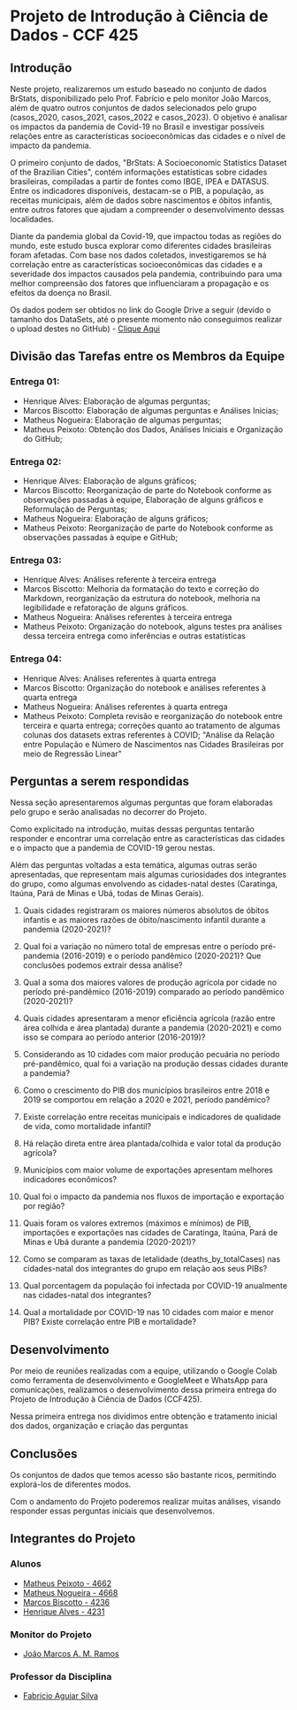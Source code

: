 <h1>Projeto de Introdução à Ciência de Dados - CCF 425</h1>

<h2>Introdução</h2>

<p>Neste projeto, realizaremos um estudo baseado no conjunto de dados BrStats, disponibilizado pelo Prof. Fabrício e pelo monitor João Marcos, além de quatro outros conjuntos de dados selecionados pelo grupo (casos_2020, casos_2021, casos_2022 e casos_2023). O objetivo é analisar os impactos da pandemia de Covid-19 no Brasil e investigar possíveis relações entre as características socioeconômicas das cidades e o nível de impacto da pandemia.
  <p>O primeiro conjunto de dados, "BrStats: A Socioeconomic Statistics Dataset of the Brazilian Cities", contém informações estatísticas sobre cidades brasileiras, compiladas a partir de fontes como IBGE, IPEA e DATASUS. Entre os indicadores disponíveis, destacam-se o PIB, a população, as receitas municipais, além de dados sobre nascimentos e óbitos infantis, entre outros fatores que ajudam a compreender o desenvolvimento dessas localidades.
  <p>Diante da pandemia global da Covid-19, que impactou todas as regiões do mundo, este estudo busca explorar como diferentes cidades brasileiras foram afetadas. Com base nos dados coletados, investigaremos se há correlação entre as características socioeconômicas das cidades e a severidade dos impactos causados pela pandemia, contribuindo para uma melhor compreensão dos fatores que influenciaram a propagação e os efeitos da doença no Brasil.
  <p>Os dados podem ser obtidos no link do Google Drive a seguir (devido o tamanho dos DataSets, até o presente momento não conseguimos realizar o upload destes no GitHub) - <a href="https://drive.google.com/drive/folders/1reVgUutym0oAZyLWJj-xaypdwteC4XuW?usp=drive_link">Clique Aqui</a></p>

<h2>Divisão das Tarefas entre os Membros da Equipe</h2>
<h3>Entrega 01:</h3>

- Henrique Alves: Elaboração de algumas perguntas;
- Marcos Biscotto: Elaboração de algumas perguntas e Análises Inicias;
- Matheus Nogueira: Elaboração de algumas perguntas;
- Matheus Peixoto: Obtenção dos Dados, Análises Iniciais e Organização do GitHub;

<h3>Entrega 02:</h3>

 - Henrique Alves: Elaboração de alguns gráficos;
 - Marcos Biscotto: Reorganização de parte do Notebook conforme as observações passadas à equipe, Elaboração de alguns gráficos e Reformulação de Perguntas;
 - Matheus Nogueira: Elaboração de alguns gráficos;
 - Matheus Peixoto: Reorganização de parte do Notebook conforme as observações passadas à equipe e GitHub;

<h3>Entrega 03:</h3>

- Henrique Alves: Análises referente à terceira entrega 
- Marcos Biscotto: Melhoria da formatação do texto e correção do Markdown, reorganização da estrutura do notebook, melhoria na legibilidade e refatoração de alguns gráficos.
- Matheus Nogueira: Análises referentes à terceira entrega
- Matheus Peixoto: Organização do notebook, alguns testes pra análises dessa terceira entrega como inferências e outras estatísticas

<h3>Entrega 04: </h3>

- Henrique Alves: Análises referentes à quarta entrega <br>
- Marcos Biscotto: Organização do notebook e análises referentes à quarta entrega <br>
- Matheus Nogueira: Análises referentes à quarta entrega <br>
- Matheus Peixoto: Completa revisão e reorganização do notebook entre terceira e quarta entrega; correções quanto ao tratamento de algumas colunas dos datasets extras referentes à COVID; "Análise da Relação entre População e Número de Nascimentos nas Cidades Brasileiras por meio de Regressão Linear" <br>

<h2>Perguntas a serem respondidas</h2>

<p>Nessa seção apresentaremos algumas perguntas que foram elaboradas pelo grupo e serão analisadas no decorrer do Projeto.
<p>Como explicitado na introdução, muitas dessas perguntas tentarão responder e encontrar uma correlação entre as características das cidades e o impacto que a pandemia de COVID-19 gerou nestas.
<p>Além das perguntas voltadas a esta temática, algumas outras serão apresentadas, que representam mais algumas curiosidades dos integrantes do grupo, como algumas envolvendo as cidades-natal destes (Caratinga, Itaúna, Pará de Minas e Ubá, todas de Minas Gerais).


01.   Quais cidades registraram os maiores números absolutos de óbitos infantis e as maiores razões de óbito/nascimento infantil durante a pandemia (2020-2021)?

02.   Qual foi a variação no número total de empresas entre o período pré-pandemia (2016-2019) e o período pandêmico (2020-2021)? Que conclusões podemos extrair dessa análise?

03.   Qual a soma dos maiores valores de produção agrícola por cidade no período pré-pandêmico (2016-2019) comparado ao período pandêmico (2020-2021)?

04.   Quais cidades apresentaram a menor eficiência agrícola (razão entre área colhida e área plantada) durante a pandemia (2020-2021) e como isso se compara ao período anterior (2016-2019)?

05.   Considerando as 10 cidades com maior produção pecuária no período pré-pandêmico, qual foi a variação na produção dessas cidades durante a pandemia?

06.   Como o crescimento do PIB dos municípios brasileiros entre 2018 e 2019 se comportou em relação a 2020 e 2021, período pandêmico?

07.   Existe correlação entre receitas municipais e indicadores de qualidade de vida, como mortalidade infantil?

08.   Há relação direta entre área plantada/colhida e valor total da produção agrícola?

09.   Municípios com maior volume de exportações apresentam melhores indicadores econômicos?

10.   Qual foi o impacto da pandemia nos fluxos de importação e exportação por região?

11.   Quais foram os valores extremos (máximos e mínimos) de PIB, importações e exportações nas cidades de Caratinga, Itaúna, Pará de Minas e Ubá durante a pandemia (2020-2021)?

12.   Como se comparam as taxas de letalidade (deaths_by_totalCases) nas cidades-natal dos integrantes do grupo em relação aos seus PIBs?

13.   Qual porcentagem da população foi infectada por COVID-19 anualmente nas cidades-natal dos integrantes?

14.   Qual a mortalidade por COVID-19 nas 10 cidades com maior e menor PIB? Existe correlação entre PIB e mortalidade?

<h2>Desenvolvimento</h2>

<p>Por meio de reuniões realizadas com a equipe, utilizando o Google Colab como ferramenta de desenvolvimento e GoogleMeet e WhatsApp para comunicações, realizamos o desenvolvimento dessa primeira entrega do Projeto de Introdução à Ciência de Dados (CCF425).</p>
<p>Nessa primeira entrega nos dividimos entre obtenção e tratamento inicial dos dados, organização e criação das perguntas</p>

<h2>Conclusões</h2>

<p>Os conjuntos de dados que temos acesso são bastante ricos, permitindo explorá-los de diferentes modos.</p>
<p>Com o andamento do Projeto poderemos realizar muitas análises, visando responder essas perguntas iniciais que desenvolvemos.</p>

<h2>Integrantes do Projeto</h2>

<h3>Alunos</h3>

 - [Matheus Peixoto - 4662](https://github.com/MatheusPxt21)
 - [Matheus Nogueira - 4668](https://github.com/MatheusNogueiraUfv)
 - [Marcos Biscotto - 4236](https://github.com/Kamagori)
 - [Henrique Alves - 4231](https://github.com/alveshenriique)

<h3>Monitor do Projeto</h3>

 - [João Marcos A. M. Ramos](https://github.com/raitocan)

<h3>Professor da Disciplina</h3>

 - [Fabricio Aguiar Silva](https://github.com/fabaguiarsilva)
